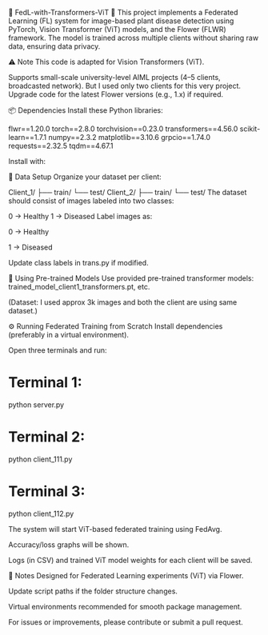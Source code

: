 🧠 FedL-with-Transformers-ViT 🚀
This project implements a Federated Learning (FL) system for image-based plant disease detection using PyTorch, Vision Transformer (ViT) models, and the Flower (FLWR) framework. The model is trained across multiple clients without sharing raw data, ensuring data privacy.

⚠️ Note
This code is adapted for Vision Transformers (ViT).

Supports small-scale university-level AIML projects (4–5 clients, broadcasted network).
But I used only two clients for this very project.
Upgrade code for the latest Flower versions (e.g., 1.x) if required.

📦 Dependencies
Install these Python libraries:


flwr==1.20.0
torch==2.8.0
torchvision==0.23.0
transformers==4.56.0
scikit-learn==1.7.1
numpy==2.3.2
matplotlib==3.10.6
grpcio==1.74.0
requests==2.32.5
tqdm==4.67.1

Install with:


📁 Data Setup
Organize your dataset per client:


Client_1/
  ├── train/
  └── test/
Client_2/
  ├── train/
  └── test/
The dataset should consist of images labeled into two classes:

0 → Healthy
1 → Diseased
Label images as:

0 → Healthy

1 → Diseased

Update class labels in trans.py if modified.

💪 Using Pre-trained Models
Use provided pre-trained transformer models: trained_model_client1_transformers.pt, etc.

(Dataset: I used approx 3k images and both the client are using same dataset.)


⚙️ Running Federated Training from Scratch
Install dependencies (preferably in a virtual environment).

Open three terminals and run:

# Terminal 1:


python server.py
# Terminal 2:


python client_111.py
# Terminal 3:
python client_112.py

The system will start ViT-based federated training using FedAvg.

Accuracy/loss graphs will be shown.

Logs (in CSV) and trained ViT model weights for each client will be saved.

📝 Notes
Designed for Federated Learning experiments (ViT) via Flower.

Update script paths if the folder structure changes.

Virtual environments recommended for smooth package management.

For issues or improvements, please contribute or submit a pull request.
